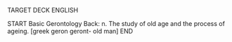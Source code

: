 TARGET DECK
ENGLISH

START
Basic
Gerontology
Back: n. The study of old age and the process of ageing. [greek geron geront- old man]
END
